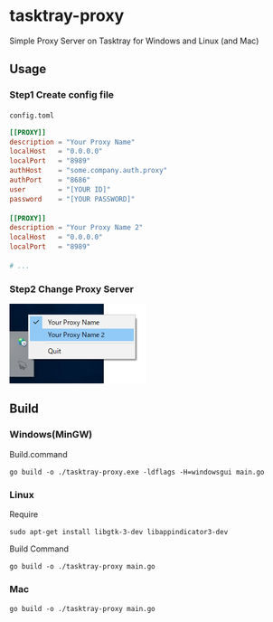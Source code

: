 tasktray-proxy
===============

Simple Proxy Server on Tasktray for Windows and Linux (and Mac)

## Usage

### Step1 Create config file
`config.toml`

```toml
[[PROXY]]
description = "Your Proxy Name"
localHost   = "0.0.0.0"
localPort   = "8989"
authHost    = "some.company.auth.proxy"
authPort    = "8686"
user        = "[YOUR ID]"
password    = "[YOUR PASSWORD]"

[[PROXY]]
description = "Your Proxy Name 2"
localHost   = "0.0.0.0"
localPort   = "8989"

# ...
```

### Step2 Change Proxy Server
![Usage](./image/image.jpg)

## Build

### Windows(MinGW)
Build.command
```
go build -o ./tasktray-proxy.exe -ldflags -H=windowsgui main.go
```

### Linux
Require
```
sudo apt-get install libgtk-3-dev libappindicator3-dev
```
Build Command
```
go build -o ./tasktray-proxy main.go
```

### Mac
```
go build -o ./tasktray-proxy main.go
```
